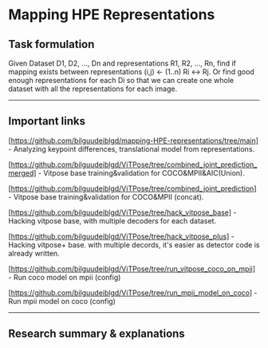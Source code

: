# Mapping HPE Representations

## Task formulation
Given Dataset D1, D2, ..., Dn and representations R1, R2, ..., Rn, find if mapping exists between representations (i,j) <- (1..n) Ri <-> Rj. Or find good enough representations for each Di so that we can create one whole dataset with all the representations for each image.

<hr>

## Important links

[https://github.com/bilguudeiblgd/mapping-HPE-representations/tree/main] - Analyzing keypoint differences, translational model from representations.

[https://github.com/bilguudeiblgd/ViTPose/tree/combined_joint_prediction_merged] - Vitpose base training&validation for COCO&MPII&AIC(Union).

[https://github.com/bilguudeiblgd/ViTPose/tree/combined_joint_prediction] - Vitpose base training&validation for COCO&MPII (concat).

[https://github.com/bilguudeiblgd/ViTPose/tree/hack_vitpose_base] - Hacking vitpose base, with multiple decoders for each dataset.

[https://github.com/bilguudeiblgd/ViTPose/tree/hack_vitpose_plus] - Hacking vitpose+ base. with multiple decords, it's easier as detector code is already written. 

[https://github.com/bilguudeiblgd/ViTPose/tree/run_vitpose_coco_on_mpii] - Run coco model on mpii (config)

[https://github.com/bilguudeiblgd/ViTPose/tree/run_mpii_model_on_coco] - Run mpii model on coco (config)

<hr>

## Research summary & explanations 
